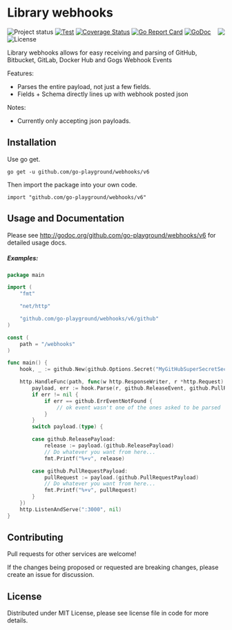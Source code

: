 Library webhooks
================
<img align="right" src="https://raw.githubusercontent.com/go-playground/webhooks/v6/logo.png">![Project status](https://img.shields.io/badge/version-6.0.1-green.svg)
[![Test](https://github.com/go-playground/webhooks/workflows/Test/badge.svg?branch=master)](https://github.com/go-playground/webhooks/actions)
[![Coverage Status](https://coveralls.io/repos/go-playground/webhooks/badge.svg?branch=master&service=github)](https://coveralls.io/github/go-playground/webhooks?branch=master)
[![Go Report Card](https://goreportcard.com/badge/go-playground/webhooks)](https://goreportcard.com/report/go-playground/webhooks)
[![GoDoc](https://godoc.org/github.com/go-playground/webhooks/v6?status.svg)](https://godoc.org/github.com/go-playground/webhooks/v6)
![License](https://img.shields.io/dub/l/vibe-d.svg)

Library webhooks allows for easy receiving and parsing of GitHub, Bitbucket, GitLab, Docker Hub and Gogs Webhook Events

Features:

* Parses the entire payload, not just a few fields.
* Fields + Schema directly lines up with webhook posted json

Notes:

* Currently only accepting json payloads.

Installation
------------

Use go get.

```shell
go get -u github.com/go-playground/webhooks/v6
```

Then import the package into your own code.

	import "github.com/go-playground/webhooks/v6"

Usage and Documentation
------

Please see http://godoc.org/github.com/go-playground/webhooks/v6 for detailed usage docs.

##### Examples:
```go
package main

import (
	"fmt"

	"net/http"

	"github.com/go-playground/webhooks/v6/github"
)

const (
	path = "/webhooks"
)

func main() {
	hook, _ := github.New(github.Options.Secret("MyGitHubSuperSecretSecret...?"))

	http.HandleFunc(path, func(w http.ResponseWriter, r *http.Request) {
		payload, err := hook.Parse(r, github.ReleaseEvent, github.PullRequestEvent)
		if err != nil {
			if err == github.ErrEventNotFound {
				// ok event wasn't one of the ones asked to be parsed
			}
		}
		switch payload.(type) {

		case github.ReleasePayload:
			release := payload.(github.ReleasePayload)
			// Do whatever you want from here...
			fmt.Printf("%+v", release)

		case github.PullRequestPayload:
			pullRequest := payload.(github.PullRequestPayload)
			// Do whatever you want from here...
			fmt.Printf("%+v", pullRequest)
		}
	})
	http.ListenAndServe(":3000", nil)
}

```

Contributing
------

Pull requests for other services are welcome!

If the changes being proposed or requested are breaking changes, please create an issue for discussion.

License
------

Distributed under MIT License, please see license file in code for more details.
